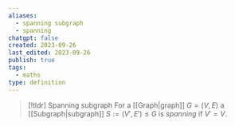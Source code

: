 ```yaml
---
aliases:
  - spanning subgraph
  - spanning
chatgpt: false
created: 2023-09-26
last_edited: 2023-09-26
publish: true
tags:
  - maths
type: definition
---
```

> [!tldr] Spanning subgraph
> For a [[Graph|graph]] $G = (V,E)$ a [[Subgraph|subgraph]] $S := (V', E') \leq G$ is *spanning* if $V' = V$.
